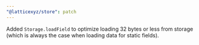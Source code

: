 ```yaml
---
"@latticexyz/store": patch
---
```


Added `Storage.loadField` to optimize loading 32 bytes or less from storage (which is always the case when loading data for static fields).
